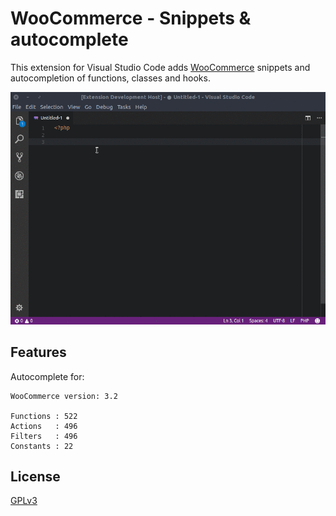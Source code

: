# WooCommerce - Snippets & autocomplete

This extension for Visual Studio Code adds [WooCommerce](https://wordpress.org/woocommerce) snippets and autocompletion of functions, classes and hooks.

![Demo](images/demo.gif)

## Features

Autocomplete for:

    WooCommerce version: 3.2

    Functions : 522
    Actions   : 496
    Filters   : 496
    Constants : 22

## License

[GPLv3](https://raw.githubusercontent.com/claudiosanches/vscode-woocommerce/master/LICENSE)
